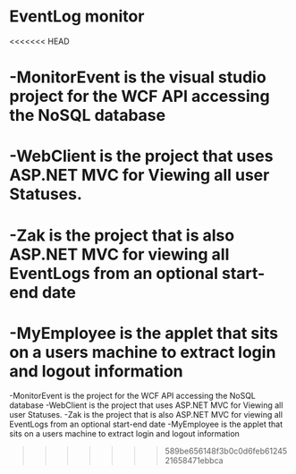 # EventLog monitor
<<<<<<< HEAD

-MonitorEvent is the visual studio project for the WCF API accessing the NoSQL database 
=======
-WebClient is the project that uses ASP.NET MVC for Viewing all user Statuses. 
=======
-Zak is the project that is also ASP.NET MVC for viewing all EventLogs from an optional start-end date 
=======
-MyEmployee is the applet that sits on a users machine to extract login and logout information
=======
-MonitorEvent is the project for the WCF API accessing the NoSQL database 
-WebClient is the project that uses ASP.NET MVC for Viewing all user Statuses. 
-Zak is the project that is also ASP.NET MVC for viewing all EventLogs from an optional start-end date 
-MyEmployee is the applet that sits on a users machine to extract login and logout information
>>>>>>> 589be656148f3b0c0d6feb6124521658471ebbca
